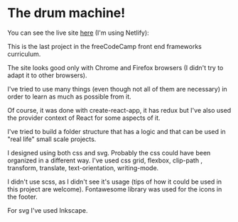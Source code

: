 # The drum machine!

You can see the live site [here](https://drum-machine-freecodecamp.netlify.com/) (I'm using Netlify):


This is the last project in the freeCodeCamp front end frameworks curriculum.

The site looks good only with Chrome and Firefox browsers (I didn't try to adapt it to other browsers).

I've tried to use many things (even though not all of them are necessary) in order to learn as much as possible from it.

Of course, it was done with create-react-app, it has redux but I've also used the provider context of React for some aspects of it.

I've tried to build a folder structure that has a logic and that can be used in "real life" small scale projects.

I designed using both css and svg.
Probably the css could have been organized in a different way.
I've used css grid, flexbox, clip-path , transform, translate, text-orientation, writing-mode.

I didn't use scss, as I didn't see it's usage (tips of how it could be used in this project are welcome).
Fontawesome  library was used for the icons in the footer.

For svg I've used Inkscape. 

